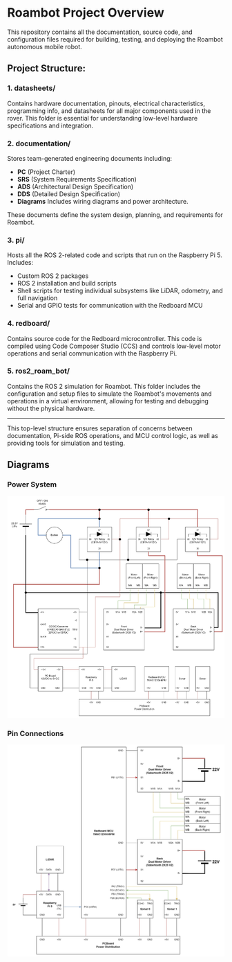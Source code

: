 # Roambot Project Overview

This repository contains all the documentation, source code, and configuration files required for building, testing, and deploying the Roambot autonomous mobile robot.

## Project Structure:

### 1. **datasheets/**  
Contains hardware documentation, pinouts, electrical characteristics, programming info, and datasheets for all major components used in the rover. This folder is essential for understanding low-level hardware specifications and integration.

### 2. **documentation/**  
Stores team-generated engineering documents including:
- **PC** (Project Charter)
- **SRS** (System Requirements Specification)
- **ADS** (Architectural Design Specification)
- **DDS** (Detailed Design Specification)
- **Diagrams** Includes wiring diagrams and power architecture.

These documents define the system design, planning, and requirements for Roambot.

### 3. **pi/**  
Hosts all the ROS 2-related code and scripts that run on the Raspberry Pi 5. Includes:
- Custom ROS 2 packages
- ROS 2 installation and build scripts
- Shell scripts for testing individual subsystems like LiDAR, odometry, and full navigation
- Serial and GPIO tests for communication with the Redboard MCU

### 4. **redboard/**  
Contains source code for the Redboard microcontroller. This code is compiled using Code Composer Studio (CCS) and controls low-level motor operations and serial communication with the Raspberry Pi.

### 5. **ros2_roam_bot/**  
Contains the ROS 2 simulation for Roambot. This folder includes the configuration and setup files to simulate the Roambot's movements and operations in a virtual environment, allowing for testing and debugging without the physical hardware.

---

This top-level structure ensures separation of concerns between documentation, Pi-side ROS operations, and MCU control logic, as well as providing tools for simulation and testing.

## Diagrams

### Power System
![Power System Diagram](documentation/Diagrams/power_system.jpg)

### Pin Connections
![Pin Connections Diagram](documentation/Diagrams/pin_connections.jpg)
